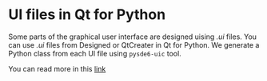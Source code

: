 # UI files in Qt for Python

Some parts of the graphical user interface are designed uising *.ui* files. You can use *.ui* files from Designed or QtCreater in Qt for Python. We generate a Python class from each UI file using `pysde6-uic` tool.

You can read more in this [link](https://doc.qt.io/qtforpython/tutorials/basictutorial/uifiles.html)
